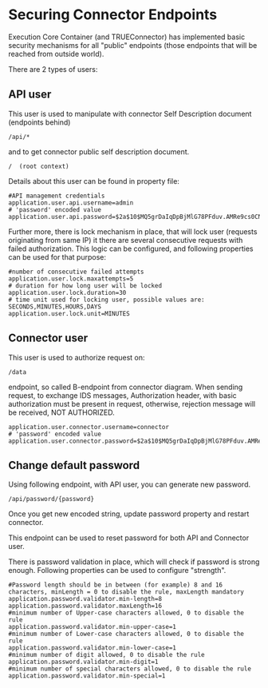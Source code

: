 # Securing Connector Endpoints


Execution Core Container (and TRUEConnector) has implemented basic security mechanisms for all "public" endpoints (those endpoints that will be reached from outside world).

There are 2 types of users:

## API user

This user is used to manipulate with connector Self Description document (endpoints behind)

```
/api/*
```

 and to get connector public self description document.
 
```
/  (root context)
```

Details about this user can be found in property file:

```
#API management credentials
application.user.api.username=admin
# 'password' encoded value
application.user.api.password=$2a$10$MQ5grDaIqDpBjMlG78PFduv.AMRe9cs0CNm/V4cgUubrqdGTFCH3m

```

Further more, there is lock mechanism in place, that will lock user (requests originating from same IP) it there are several consecutive requests with failed authorization. This logic can be configured, and following properties can be used for that purpose:

```
#number of consecutive failed attempts
application.user.lock.maxattempts=5
# duration for how long user will be locked
application.user.lock.duration=30
# time unit used for locking user, possible values are: SECONDS,MINUTES,HOURS,DAYS
application.user.lock.unit=MINUTES
```

## Connector user

This user is used to authorize request on:

```
/data
```

endpoint, so called B-endpoint from connector diagram. When sending request, to exchange IDS messages, Authorization header, with basic authorization must be present in request, otherwise, rejection message will be received, NOT AUTHORIZED.

```
application.user.connector.username=connector
# 'password' encoded value
application.user.connector.password=$2a$10$MQ5grDaIqDpBjMlG78PFduv.AMRe9cs0CNm/V4cgUubrqdGTFCH3m
```

## Change default password

Using following endpoint, with API user, you can generate new password. 

```
/api/password/{password}
```

Once you get new encoded string, update password property and restart connector.

This endpoint can be used to reset password for both API and Connector user.


There is password validation in place, which will check if password is strong enough. Following properties can be used to configure "strength".

```
#Password length should be in between (for example) 8 and 16 characters, minLength = 0 to disable the rule, maxLength mandatory
application.password.validator.min-length=8
application.password.validator.maxLength=16
#minimum number of Upper-case characters allowed, 0 to disable the rule
application.password.validator.min-upper-case=1
#minimum number of Lower-case characters allowed, 0 to disable the rule
application.password.validator.min-lower-case=1
#minimum number of digit allowed, 0 to disable the rule
application.password.validator.min-digit=1
#minimum number of special characters allowed, 0 to disable the rule
application.password.validator.min-special=1
```